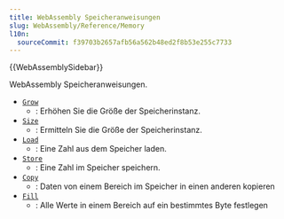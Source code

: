 ```yaml
---
title: WebAssembly Speicheranweisungen
slug: WebAssembly/Reference/Memory
l10n:
  sourceCommit: f39703b2657afb56a562b48ed2f8b53e255c7733
---
```


{{WebAssemblySidebar}}

WebAssembly Speicheranweisungen.

- [`Grow`](/de/docs/WebAssembly/Reference/Memory/Grow)
  - : Erhöhen Sie die Größe der Speicherinstanz.
- [`Size`](/de/docs/WebAssembly/Reference/Memory/Size)
  - : Ermitteln Sie die Größe der Speicherinstanz.
- [`Load`](/de/docs/WebAssembly/Reference/Memory/Load)
  - : Eine Zahl aus dem Speicher laden.
- [`Store`](/de/docs/WebAssembly/Reference/Memory/Store)
  - : Eine Zahl im Speicher speichern.
- [`Copy`](/de/docs/WebAssembly/Reference/Memory/Copy)
  - : Daten von einem Bereich im Speicher in einen anderen kopieren
- [`Fill`](/de/docs/WebAssembly/Reference/Memory/Fill)
  - : Alle Werte in einem Bereich auf ein bestimmtes Byte festlegen
